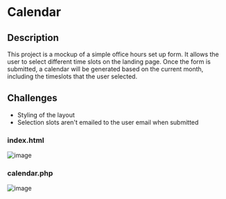 # Calendar
## Description
This project is a mockup of a simple office hours set up form. It allows the user to select different time slots on the landing page. Once the form is submitted, a calendar will be generated based on the current month, including the timeslots that the user selected.

## Challenges
- Styling of the layout
- Selection slots aren't emailed to the user email when submitted

### index.html
![image](https://github.com/vickaib/Calendar/assets/91156588/fb03bf66-0274-4349-837f-63e47ca8ab06)

### calendar.php
![image](https://github.com/vickaib/Calendar/assets/91156588/ccec29eb-b288-455c-b6dc-30be78e706b4)

